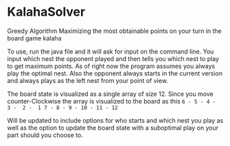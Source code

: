 # KalahaSolver
Greedy Algorithm Maximizing the most obtainable points on your turn in the board game kalaha


To use, run the java file and it will ask for input on the command line. You input which nest the opponent played and then tells you which nest to play to get maximum points. As of right now the program assumes you always play the optimal nest. Also the opponent always starts in the current version and always plays as the left nest from your point of view.

The board state is visualized as a single array of size 12. Since you move counter-Clockwise the array is visualized to the board as this 
`6 - 5 - 4 -  3 -  2 -  1
7 - 8 - 9 - 10 - 11 - 12`
                                                                                                                                          
                                                                                                                                          
                                                                                                                                      
Will be updated to include options for who starts and which nest you play as well as the option to update the board state with a suboptimal play on your part should you choose to.
